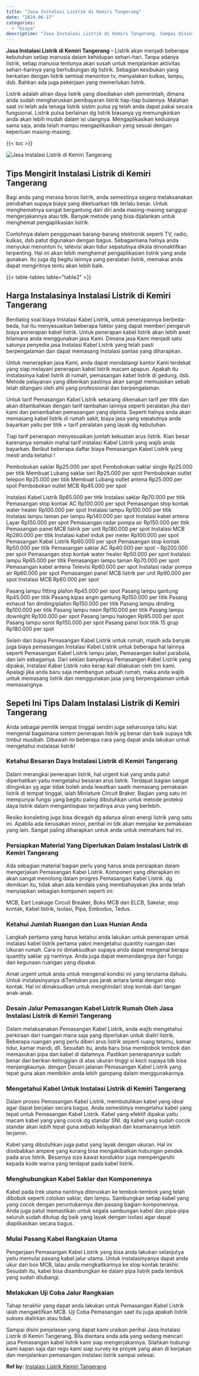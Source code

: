 ```yaml
---
title: "Jasa Instalasi Listrik di Kemiri Tangerang"
date: "2024-06-17"
categories: 
  - "biaya"
description: "Jasa Instalasi Listrik di Kemiri Tangerang. Sampai disini penjelasan yang dapat kami uraikan perihal Jasa Instalasi Listrik di Kemiri Tangerang. Bila diantar..."
---
```


**Jasa Instalasi Listrik di Kemiri Tangerang** – Listrik akan menjadi beberapa kebutuhan setiap manusia dalam kehidupan sehari-hari. Tanpa adanya listrik, setiap manusia tentunya akan susah untuk menjalankan aktivitas sehari-harinya yang berhubungan dg listirik. Sebagian kesibukan yang berkaitan dengan listrik semisal menonton tv, menyalakan kulkas, lampu, dsb. Bahkan ada juga pekerjaan yang memerlukan listrik.

Listrik adalah aliran daya listrik yang disediakan oleh pemerintah, dimana anda sudah mengharuskan pembayaran listrik tiap-tiap bulannya. Malahan saat ini telah ada tenaga listrik sistim pulsa yg telah anda dapat pakai secara fungsional. Listrik pulsa berlainan dg listrik biasanya yg memungkinkan anda akan lebih mudah dalam isi ulangnya. Mengaplikasikan keduanya sama saja, anda telah mampu mengaplikasikan yang sesuai dengan keperluan masing-masing.

{{< toc >}}

![Jasa Instalasi Listrik di Kemiri Tangerang](/images/instalasi-listrik-murah10.png)

## Tips Mengirit Instalasi Listrik di Kemiri Tangerang

Bagi anda yang merasa boros listrik, anda semestinya segera melaksanakan perubahan supaya biaya yang dikeluarkan tdk terlalu besar. Untuk menghematnya sangat bergantung dari diri anda masing-masing sanggup mengerjakannya atau tdk. Banyak metode yang bisa dijalankan untuk menghemat pengaplikasian listrik.

Contohnya dalam penggunaan barang-barang elektronik seperti TV, radio, kulkas, dsb patut digunakan dengan bagus. Sebagaimana halnya anda menyukai menonton tv, televisi akan tidur sepatutnya dikala dinonaktifkan terpenting. Hal ini akan lebih menghemat pengaplikasian listrik yang anda gunakan. Itu juga dg begitu lainnya yang peralatan listrik, memakai anda dapat mengiritnya tentu akan lebih baik.

{{< table-tables table="table2" >}}

## Harga Instalasinya Instalasi Listrik di Kemiri Tangerang

Berdialog soal biaya Instalasi Kabel Listrik, untuk penerapannya berbeda-beda, hal itu menyesuaikan beberapa faktor yang dapat memberi pengaruh biaya penerapan kabel listrik. Untuk penerapan kabel listrik akan lebih awet bilamana anda menggunakan jasa Kami. Dimana jasa Kami menjadi satu satunya penyedia jasa Instalasi Kabel Listrik yang telah pasti berpengalaman dan dapat memasang Instalasi pantas yang diharapkan.

Untuk menerapkan jasa Kami, anda dapat mendatangi kantor Kami terdekat yang siap melayani penerapan kabel listrik macam apapun. Apakah itu instalasinya kabel listrik di rumah, pemasangan kabel listrik di gedung, dsb. Metode pelayanan yang diberikan pastinya akan sangat memuaskan sebab telah ditangani oleh ahli yang professional dan berpengalaman.

Untuk tarif Pemasangan Kabel Listrik sekarang dikenakan tarif per titik dan akan ditambahkan dengan tarif tambahan lainnya seperti peralatan jika dari kami dan penambahan pemasangan yang dipinta. Seperti halnya anda akan memasang kabel listrik di rumah sakit, biaya jasa yang sepatutnya anda bayarkan yaitu per titik + tarif peralatan yang layak dg kebutuhan.

Tiap tarif penerapan menyesuaikan jumlah kekuatan arus listrik. Kian besar karenanya semakin mahal tarif instalasi Kabel Listrik yang wajib anda bayarkan. Berikut beberapa daftar biaya Pemasangan Kabel Listrik yang mesti anda ketahui !

Pembobokan saklar Rp25.000 per spot Pembobokan saklar single Rp25.000 per titik Membuat Lubang saklar seri Rp25.000 per spot Pembobokan outlet telepon Rp25.000 per titik Membuat Lubang outlet antena Rp25.000 per spot Pembobokan outlet MCB Rp45.000 per spot

Instalasi Kabel Listrik Rp65.000 per titik Instalasi saklar Rp70.000 per titik Pemasangan stop kontak AC Rp100.000 per spot Pemasangan stop kontak water heater Rp100.000 per spot Instalasi lampu Rp100.000 per titik Instalasi lampu taman per lampu Rp140.000 per spot Instalasi kabel antena Layar Rp150.000 per spot Pemasangan radar pompa air Rp150.000 per titik Pemasangan panel MCB listrik per unit Rp180.000 per spot Instalasi MCB Rp280.000 per titik Instalasi kabel induk per meter Rp100.000 per spot Pemasangan Kabel Listrik Rp60.000 per spot Pemasangan stop kontak Rp50.000 per titik Pemasangan saklar AC Rp40.000 per spot – Rp200.000 per spot Pemasangan stop kontak water heater Rp50.000 per spot Instalasi lampu Rp65.000 per titik Pemasangan lampu taman Rp70.000 per spot Pemasangan kabel antena Televisi Rp60.000 per spot Instalasi radar pompa air Rp60.000 per spot Pemasangan panel MCB listrik per unit Rp90.000 per spot Instalasi MCB Rp60.000 per spot

Pasang lampu fitting plafon Rp45.000 per spot Pasang lampu gantung Rp45.000 per titik Pasang kipas angin gantung Rp150.000 per titik Pasang exhaust fan dinding/plafon Rp150.000 per titik Pasang lampu dinding Rp100.000 per titik Pasang lampu neon Rp110.000 per titik Pasang lampu downlight Rp100.000 per spot Pasang lampu halogen Rp95.000 per spot Pasang lampu sorot Rp150.000 per spot Pasang panel box titik 15 grup Rp180.000 per spot

Selain dari biaya Pemasangan Kabel Listrik untuk rumah, masih ada banyak juga biaya pemasangan Instalasi Kabel Listrik untuk beberapa hal lainnya seperti Pemasangan Kabel Listrik lampu jalan, Pemasangan kabel parabola, dan lain sebagainya. Dari sekian banyaknya Pemasangan Kabel Listrik yang dipakai, Instalasi Kabel Listrik ruko kerap kali dilakukan oleh tim kami. Apalagi jika anda baru saja membangun sebuah rumah, maka anda wajib untuk memasang listrik dan menggunakan jasa yang berpengalaman untuk memasangnya.

## Sepeti Ini Tips Dalam Instalasi Listrik di Kemiri Tangerang


Anda sebagai pemilik tempat tinggal sendiri juga seharusnya tahu kiat mengenal bagaimana sistem penerapan listrik yg benar dan baik supaya tdk timbul musibah. Dibawah ini beberapa cara yang dapat anda lakukan untuk mengetahui instalasai listrik!

### Ketahui Besaran Daya Instalasi Listrik di Kemiri Tangerang

Dalam merangkai penerapan listrik, hal urgent kiat yang anda patut diperhatikan yaitu mengetahui besaran arus listrik. Terdapat bagian sangat diinginkan yg agar tidak boleh anda lewatkan saatk memasang pemakaian listrik di tempat tinggal, ialah Miniature Circuit Braker. Bagian yang satu ini mempunyai fungsi yang begitu paling dibutuhkan untuk metode proteksi daya listrik dalam mengantisipasi terjadinya arus yang berlebih.

Resiko konsleting juga bisa dicegah dg adanya aliran energi listrik yang satu ini. Apabila ada kerusakan minor, perihal ini tdk akan menjalar ke pemakaian yang lain. Sangat paling diharapkan untuk anda untuk memahami hal ini.

### Persiapkan Material Yang Diperlukan Dalam Instalasi Listrik di Kemiri Tangerang

Ada sebagian material bagian perlu yang harus anda persiapkan dalam mengerjakan Pemasangan Kabel Listrik. Komponen yang diterapkan ini akan sangat menolong dalam progres Pemasangan Kabel Listrik. dg demikian itu, tidak akan ada kendala yang membahayakan jika anda telah menyiapkan sebagian komponen seperti ini:

MCB, Eart Leakage Circuit Breaker, Boks MCB dan ELCB, Sakelar, stop kontak, Kabel listrik, Isolasi, Pipa, Embodus, Tedus.

### Ketahui Jumlah Ruangan dan Luas Hunian Anda

Langkah pertama yang harus ketahui anda lakukan untuk penerapan untuk instalasi kabel listrik pertama yakni mengetahui quantity ruangan dan Ukuran rumah. Cara ini dimaksudkan supaya anda dapat mengenal berapa quantity saklar yg nantinya. Anda juga dapat memandangnya dari fungsi dan kegunaan ruangan yang dipakai.

Amat urgent untuk anda untuk mengenal kondisi ini yang terutama dahulu. Untuk instalasinyanya diTentukan pas jarak antara lantai dengan stop kontak. Hal ini dimaksudkan untuk menghindari stop kontak dari tangan anak-anak.

### Desain Jalur Pemasangan Kabel Listrik Rumah Oleh Jasa Instalasi Listrik di Kemiri Tangerang

Dalam melaksanakan Pemasangan Kabel Listrik, anda wajib mengetahui perkiraan dari ruangan mana saja yang diperlukan untuk dialiri listrik. Beberapa ruangan yang perlu diberi arus listrik seperti ruang tetamu, kamar tidur, kamar mandi, dll. Sesudah itu, anda baru bisa membobok tembok dan memasukan pipa dan kabel di dalamnya. Pastikan penerapannya sudah benar dan berikan ketinggian di atas ukuran tinggi si kecil supaya tdk bisa menjangkaunya. dengan Desain jalanan Pemasangan Kabel Listrik yang tepat guna akan membikin anda lebih gampang dalam menggunakannya.

### Mengetahui Kabel Untuk Instalasi Listrik di Kemiri Tangerang

Dalam proses Pemasangan Kabel Listrik, membutuhkan kabel yang ideal agar dapat berjalan secara bagus. Anda semestinya mengetahui kabel yang tepat untuk Pemasangan Kabel Listrik. Kabel yang efektif dipakai yaitu macam kabel yang yang cocok dg standar SNI. dg kabel yang sudah cocok standar akan lebih tepat guna sebab kelayakan dan keamanannya lebih terjamin.

Kabel yang dibutuhkan juga patut yang layak dengan ukuran. Hal ini disebabkan ampere yang kurang bisa mengakibatkan hubungan pendek pada arus listrik. Besarnya size kawat konduktor juga mempengaruhi kepada kode warna yang terdapat pada kabel listrik.

### Menghubungkan Kabel Saklar dan Komponennya

Kabel pada trek utama nantinya diteruskan ke tembok-tembok yang telah dibobok seperti colokan saklar, dan lampu. Sambungkan setiap kabel yang yang cocok dengan peruntukannya dan pasang bagian-komponennya. Anda juga patut memastikan untuk segala sambungan kabel dan pipa-pipa seluruh sudah ditutup dg baik yang layak dengan isolasi agar dapat diaplikasikan secara bagus.

### Mulai Pasang Kabel Rangkaian Utama

Pengerjaan Pemasangan Kabel Listrik yang bisa anda lakukan selanjutya yaitu memulai pasang kabel jalur utama. Untuk instalasinyanya dapat anda ukur dari box MCB, lalau anda mengkaitkannya ke stop kontak terakhir. Sesudah itu, kabel bisa disambungkan ke dalam pipa listrik pada tembok yang sudah dilubangi.

### Melakukan Uji Coba Jalur Rangkaian

Tahap terakhir yang dapat anda lakukan untuk Pemasangan Kabel Listrik ialah mengaktifkan MCB. Uji Coba Pemasangan saat itu juga apakah listrik sukses dialirkan atau tidak.

Sampai disini penjelasan yang dapat kami uraikan perihal Jasa Instalasi Listrik di Kemiri Tangerang. Bila diantara anda ada yang sedang mencari jasa Pemasangan kabel listrik kami siap mengerjakannya. Silahkan hubungi kami kapan saja dan regu kami siap survey ke proyek yang akan di kerjakan dan menjalankan pemasangan instalasi listrik sampai selesai.

**Ref by:** [Instalasi Listrik Kemiri Tangerang](https://id.wikipedia.org/wiki/Instalasi)

